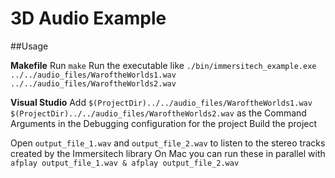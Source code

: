 # 3D Audio Example

##Usage

**Makefile**
Run `make`
Run the executable like `./bin/immersitech_example.exe ../../audio_files/WaroftheWorlds1.wav ../../audio_files/WaroftheWorlds2.wav`

**Visual Studio**
Add `$(ProjectDir)../../audio_files/WaroftheWorlds1.wav $(ProjectDir)../../audio_files/WaroftheWorlds2.wav` as the Command Arguments in the Debugging configuration for the project
Build the project

Open `output_file_1.wav` and `output_file_2.wav` to listen to the stereo tracks created by the Immersitech library
On Mac you can run these in parallel with `afplay output_file_1.wav & afplay output_file_2.wav`